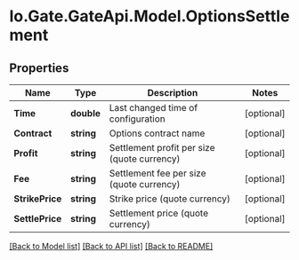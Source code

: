 
# Io.Gate.GateApi.Model.OptionsSettlement

## Properties

Name | Type | Description | Notes
------------ | ------------- | ------------- | -------------
**Time** | **double** | Last changed time of configuration | [optional] 
**Contract** | **string** | Options contract name | [optional] 
**Profit** | **string** | Settlement profit per size (quote currency) | [optional] 
**Fee** | **string** | Settlement fee per size (quote currency) | [optional] 
**StrikePrice** | **string** | Strike price (quote currency) | [optional] 
**SettlePrice** | **string** | Settlement price (quote currency) | [optional] 

[[Back to Model list]](../README.md#documentation-for-models)
[[Back to API list]](../README.md#documentation-for-api-endpoints)
[[Back to README]](../README.md)
